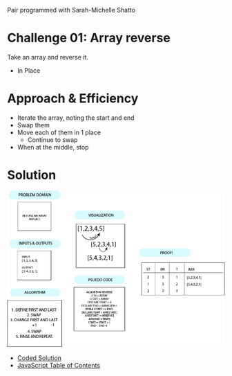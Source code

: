 Pair programmed with Sarah-Michelle Shatto

# Challenge 01: Array reverse

Take an array and reverse it.

- In Place

# Approach & Efficiency

- Iterate the array, noting the start and end
- Swap them
- Move each of them in 1 place
  - Continue to swap
- When at the middle, stop

# Solution

![Reverse Array](CodeChallenge1.png)

- [Coded Solution](reverse.js)
- [JavaScript Table of Contents](../README.md)

